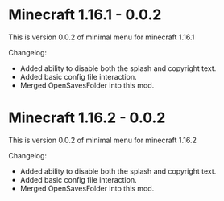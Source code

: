 # Minecraft 1.16.1 - 0.0.2
This is version 0.0.2 of minimal menu for minecraft 1.16.1

Changelog:
* Added ability to disable both the splash and copyright text.
* Added basic config file interaction.
* Merged OpenSavesFolder into this mod. 

# Minecraft 1.16.2 - 0.0.2
This is version 0.0.2 of minimal menu for minecraft 1.16.2

Changelog:
* Added ability to disable both the splash and copyright text.
* Added basic config file interaction.
* Merged OpenSavesFolder into this mod. 